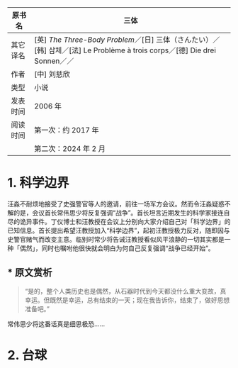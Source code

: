 | 原书名   | 三体                                                         |
| -------- | ------------------------------------------------------------ |
| 其它译名 | [英] *The Three-Body Problem*／[日] 三体（さんたい）／[韩] 삼체／[法] Le Problème à trois corps／[德] Die drei Sonnen／／ |
| 作者     | [中] 刘慈欣                                                  |
| 类型     | 小说                                                         |
| 发表时间 | 2006 年                                                      |
| 阅读时间 | 第一次：约 2017 年                                           |
|          | 第二次：2024 年 2 月                                         |



# 1. 科学边界

汪淼不耐烦地接受了史强警官等人的邀请，前往一场军方会议。然而令汪淼疑惑不解的是，会议首长常伟思少将反复强调“战争”。首长坦言近期发生的科学家接连自尽的诡异事件。丁仪博士和汪教授在会议上分别向大家介绍自己对「科学边界」的已知信息。首长提出希望汪教授加入“科学边界”，起初汪教授极力反对，随即因与史警官赌气而改变主意。临别时常少将告诫汪教授看似风平浪静的一切其实都是一种「偶然」，同时也嘱咐他很快就会明白为何自己反复强调“战争已经开始”。

## * 原文赏析

> “是的，整个人类历史也是偶然，从石器时代到今天都没什么重大变故，真幸运。但既然是幸运，总有结束的一天；现在我告诉你，结束了，做好思想准备吧。”

常伟思少将这番话真是细思极恐……



# 2. 台球



